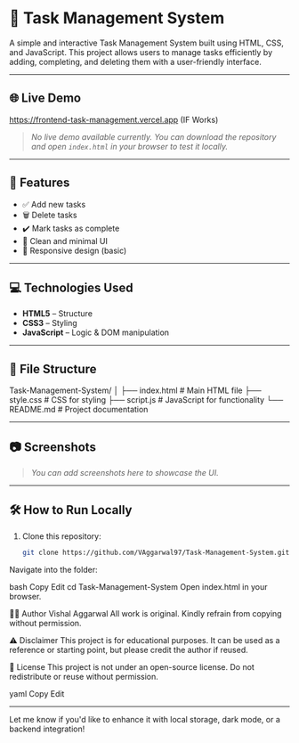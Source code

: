 # 📝 Task Management System

A simple and interactive Task Management System built using HTML, CSS, and JavaScript. This project allows users to manage tasks efficiently by adding, completing, and deleting them with a user-friendly interface.

---

## 🌐 Live Demo

https://frontend-task-management.vercel.app (IF Works)
> *No live demo available currently. You can download the repository and open `index.html` in your browser to test it locally.*

---

## 🚀 Features

- ✅ Add new tasks
- 🗑️ Delete tasks
- ✔️ Mark tasks as complete
- 🎨 Clean and minimal UI
- 📱 Responsive design (basic)

---

## 💻 Technologies Used

- **HTML5** – Structure
- **CSS3** – Styling
- **JavaScript** – Logic & DOM manipulation

---

## 📂 File Structure

Task-Management-System/
│
├── index.html # Main HTML file
├── style.css # CSS for styling
├── script.js # JavaScript for functionality
└── README.md # Project documentation



---

## 📷 Screenshots

> *You can add screenshots here to showcase the UI.*

---

## 🛠 How to Run Locally

1. Clone this repository:
   ```bash
   git clone https://github.com/VAggarwal97/Task-Management-System.git


Navigate into the folder:

bash
Copy
Edit
cd Task-Management-System
Open index.html in your browser.

👨‍💻 Author
Vishal Aggarwal
All work is original. Kindly refrain from copying without permission.

⚠️ Disclaimer
This project is for educational purposes. It can be used as a reference or starting point, but please credit the author if reused.

📃 License
This project is not under an open-source license. Do not redistribute or reuse without permission.

yaml
Copy
Edit

---

Let me know if you'd like to enhance it with local storage, dark mode, or a backend integration!
